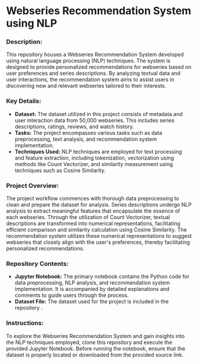 # Webseries Recommendation System using NLP

### Description:
This repository houses a Webseries Recommendation System developed using natural language processing (NLP) techniques. The system is designed to provide personalized recommendations for webseries based on user preferences and series descriptions. By analyzing textual data and user interactions, the recommendation system aims to assist users in discovering new and relevant webseries tailored to their interests.

### Key Details:
- **Dataset:** The dataset utilized in this project consists of metadata and user interaction data from 50,000 webseries. This includes series descriptions, ratings, reviews, and watch history.
- **Tasks:** The project encompasses various tasks such as data preprocessing, text analysis, and recommendation system implementation.
- **Techniques Used:** NLP techniques are employed for text processing and feature extraction, including tokenization, vectorization using methods like Count Vectorizer, and similarity measurement using techniques such as Cosine Similarity.

### Project Overview:
The project workflow commences with thorough data preprocessing to clean and prepare the dataset for analysis. Series descriptions undergo NLP analysis to extract meaningful features that encapsulate the essence of each webseries. Through the utilization of Count Vectorizer, textual descriptions are transformed into numerical representations, facilitating efficient comparison and similarity calculation using Cosine Similarity. The recommendation system utilizes these numerical representations to suggest webseries that closely align with the user's preferences, thereby facilitating personalized recommendations.

### Repository Contents:
- **Jupyter Notebook:** The primary notebook contains the Python code for data preprocessing, NLP analysis, and recommendation system implementation. It is accompanied by detailed explanations and comments to guide users through the process.
- **Dataset File:** The dataset used for the project is included in the repository .


### Instructions:
To explore the Webseries Recommendation System and gain insights into the NLP techniques employed, clone this repository and execute the provided Jupyter Notebook. Before running the notebook, ensure that the dataset is properly located or downloaded from the provided source link.

